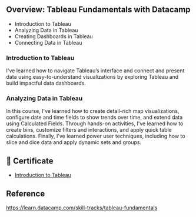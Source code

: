 ## Overview: Tableau Fundamentals with Datacamp
- Introduction to Tableau
- Analyzing Data in Tableau
- Creating Dashboards in Tableau
- Connecting Data in Tableau

### Introduction to Tableau

I've learned how to navigate Tableau’s interface and connect and present data using easy-to-understand visualizations by exploring Tableau and build impactful data dashboards.

### Analyzing Data in Tableau
In this course, I've learned how to create detail-rich map visualizations, configure date and time fields to show trends over time, and extend data using Calculated Fields. 
Through hands-on activities,  I've learned how to create bins, customize filters and interactions, and apply quick table calculations. 
Finally, I've learned power user techniques, including how to slice and dice data and apply dynamic sets and groups.

## 📜 Certificate
- [Introduction to Tableau](https://github.com/minji-mia/Tableau/blob/main/Datacamp/Datacamp%20Certificate/Introduction%20to%20Tableau%20certificate.pdf)

## Reference
https://learn.datacamp.com/skill-tracks/tableau-fundamentals

